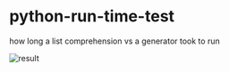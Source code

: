 # python-run-time-test
 how long a list comprehension  vs a generator took to run
 
 ![result](./result.png)
